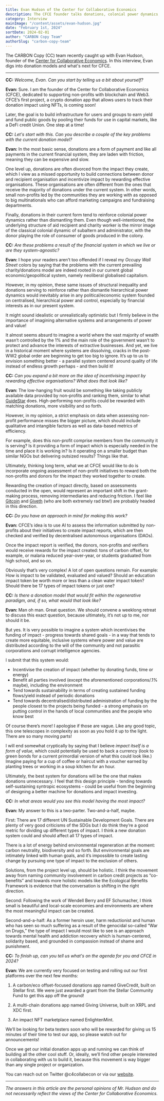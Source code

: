 ```yaml
---
title: Evan Hudson of the Center for Collaborative Economics
description: The CFCE founder talks donations, colonial power dynamics, and regenerative principles.
category: Interview
mainImage: "/content/assets/evan-hudson.jpg"
date: "February 1st, 2024"
sortDate: 2024-02-01
author: "CARBON Copy Team"
authorSlug: "carbon-copy-team"
---
```


The CARBON Copy (CC) team recently caught up with Evan Hudson, founder of the [Center for Collaborative Economics](https://cfce.io). In this interview, Evan digs into donation models and what's next for CFCE.

<hr />

**CC:** *Welcome, Evan. Can you start by telling us a bit about yourself?*

**Evan:** Sure. I am the founder of the Center for Collaborative Economics (CFCE), dedicated to supporting non-profits with blockchain and Web3. CFCE’s first project, a crypto donation app that allows users to track their donation impact using NFTs, is coming soon!

Later, the goal is to build infrastructure for users and groups to earn yield and fund public goods by pooling their funds for use in capital markets, like a DeFi credit Union. One step at a time!

**CC:** *Let's start with this. Can you describe a couple of the key problems with the current donation model?*

**Evan:** In the most basic sense, donations are a form of payment and like all payments in the current financial system, they are laden with friction, meaning they can be expensive and slow.

One level up, donations are often divorced from the impact they create, which I view as a missed opportunity to build connections between donor and recipient organisation and incentivize impact by rewarding effective organisations. These organisations are often different from the ones that receive the majority of donations under the current system. In other words, small non-profits led by the communities they are working with as opposed to big multinationals who can afford marketing campaigns and fundraising departments.

Finally, donations in their current form tend to reinforce colonial power dynamics rather than dismantling them. Even though well-intentioned, the underlying structure of aid recipient and charity worker is the mirror image of the classical colonial dynamic of subaltern and administrator, with the donor playing the role of consumer of goods produced in the colony.

**CC:** *Are these problems a result of the financial system in which we live or are they system-agnostic?*

**Evan:** I hope your readers aren’t too offended if I reveal my *Occupy Wall Street* colors by saying that the problems with the current prevailing charity/donations model are indeed rooted in our current global economic/geopolitical system, namely neoliberal globalised capitalism.

However, in my opinion, these same issues of structural inequality and donations serving to reinforce rather than dismantle hierarchical power dynamics would inevitably arise in any political/economic system founded on centralised, hierarchical power and control, especially by financial interests as in our present system.

It might sound idealistic or unrealistically optimistic but I firmly believe in the importance of imagining alternative systems and arrangements of power and value!

It almost seems absurd to imagine a world where the vast majority of wealth wasn’t controlled by the 1% and the main role of the government wasn’t to protect and advance the interests of extractive businesses. And yet, we live in a historical moment where systems are dissolving, cracks in the post-WW2 global order are beginning to get too big to ignore. It’s up to us to envision something better - a parallel system centered around quality of life instead of endless growth perhaps - and then build it!

**CC:** *Can you expand a bit more on the idea of incentivising impact by rewarding effective organisations? What does that look like?*

**Evan:** The low-hanging fruit would be something like taking publicly available data provided by non-profits and ranking them, similar to what [GuideStar](https://www.guidestar.org/) does. High-performing non-profits could be rewarded with matching donations, more visibility and so forth.

However, in my opinion, a strict emphasis on data when assessing non-profit performance misses the bigger picture, which should include qualitative and intangible factors as well as data-based metrics of efficiency.

For example, does this non-profit comprise members from the community it is serving? Is it providing a form of impact which is especially needed in the time and place it is working in? Is it operating on a smaller budget than similar NGOs but delivering outsized results? Things like that.

Ultimately, thinking long term, what we at CFCE would like to do is incorporate ongoing assessment of non-profit initiatives to reward both the non-profits and donors for the impact they worked together to create.

Rewarding the creation of impact directly, based on assessments conducted in the open, would represent an important shift in the grant-making process, removing intermediaries and reducing friction. I feel like [Gitcoin](/project/gitcoin/) and [Giveth](/project/giveth/) (who are both extremely rad btw!) are probably headed in this direction.

**CC:** *Do you have an approach in mind for making this work?*

**Evan:** CFCE’s idea is to use AI to assess the information submitted by non-profits about their initiatives to create impact reports, which are then checked and verified by decentralised autonomous organisations (DAOs).

Once the impact report is verified, the donors, non-profits and verifiers would receive rewards for the impact created: tons of carbon offset, for example, or malaria reduced year-over-year, or students graduated from high school, and so on.

Obviously that’s very complex! A lot of open questions remain. For example: How is impact to be validated, evaluated and valued? Should an education impact token be worth more or less than a clean water impact token? Should there be 17 types of impact tokens or just one?

**CC:** *Is there a donation model that would fit within the regenerative paradigm, and, if so, what would that look like?*

**Evan:** Man oh man. Great question. We should convene a weeklong retreat to discuss this exact question, because ultimately, it’s not up to me, nor should it be.

But yes. It is very possible to imagine a system which incentivises the funding of impact - progress towards shared goals - in a way that tends to create more equitable, inclusive systems where power and value are distributed according to the will of the community and not parasitic corporations and corrupt intelligence agencies.

I submit that this system would:

- Incentivise the creation of impact (whether by donating funds, time or energy)
- Benefit all parties involved (except the aforementioned corporations/.1% maybe), including the environment
- Tend towards sustainability in terms of creating sustained funding flows/yield instead of periodic donations
- Tend towards decentralised/distributed administration of funding by the people closest to the projects being funded - a strong emphasis on putting control in the hands of local communities and the people who know best

Of course there’s more! I apologise if those are vague. Like any good topic, this one telescopes in complexity as soon as you hold it up to the light. There are so many moving parts!

I will end somewhat cryptically by saying that I believe *impact itself is a form of value,* which could potentially be used to back a currency (look to green bonds for a current primordial version of what this could look like.) Imagine paying for a cup of coffee or haircut with a voucher earned by planting trees or working in a soup kitchen for an hour.

Ultimately, the best system for donations will be the one that makes donations unnecessary. I feel that this design principle - tending towards self-sustaining syntropic ecosystems - could be useful from the beginning of designing a better machine for donations and impact investing.

**CC:** *In what areas would you see this model having the most impact?*

**Evan:** My answer to this is a two-parter. Two-and-a-half, maybe.

First: There are 17 different UN Sustainable Development Goals. There are plenty of very good criticisms of the SDGs but I do think they’re a good metric for dividing up different types of impact. I think a new donation system could and should affect all 17 types of impact.

There is a lot of energy behind environmental regeneration at the moment: carbon neutrality, biodiversity and so forth. But environmental goals are intimately linked with human goals, and it’s impossible to create lasting change by pursuing one type of impact to the exclusion of others.

Solutions, from the project level up, should be holistic. I think the movement away from naming community involvement in carbon credit projects as “co-benefits” and towards more holistic models like the Ecological Benefits Framework is evidence that the conversation is shifting in the right direction.

Second: Following the work of Wendell Berry and EF Schumacher, I think small is beautiful and local-scale economies and environments are where the most meaningful impact can be created.

Second-and-a-half: As a former heroin user, harm reductionist and human who has seen so much suffering as a result of the genocidal so-called “War on Drugs,” the type of impact I would most like to see is an approach towards mental health and addiction recovery which is human-centered, solidarity based, and grounded in compassion instead of shame and punishment.

**CC:** *To finish up, can you tell us what's on the agenda for you and CFCE in 2024?*

**Evan:** We are currently very focused on testing and rolling out our first platforms over the next few months:

1) A carbon/eco offset-focused donations app named GiveCredit, built on Stellar first. We were just awarded a grant from the Stellar Community Fund to get this app off the ground!

2) A multi-chain donations app named Giving Universe, built on XRPL and XDC first.

3) An impact NFT marketplace named EnlightenMint.

We’ll be looking for beta testers soon who will be rewarded for giving us 15 minutes of their time to test our app, so please watch out for announcements!

Once we get our initial donation apps up and running we can think of building all the other cool stuff. Or, ideally, we’ll find other people interested in collaborating with us to build it, because this movement is way bigger than any single project or organization.

You can reach out on Twitter @c4collabecon or via our [website](https://www.cfce.io).

---

*The answers in this article are the personal opinions of Mr. Hudson and do not necessarily reflect the views of the Center for Collaborative Economics.*
